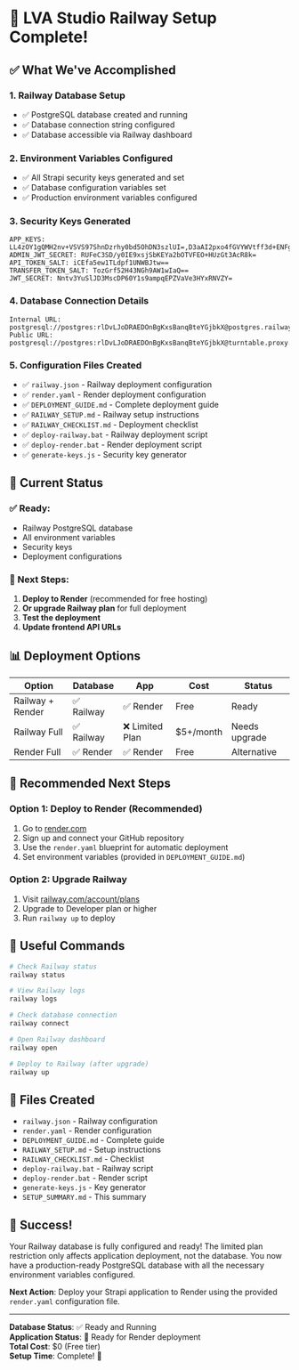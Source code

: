 # 🎉 LVA Studio Railway Setup Complete!

## ✅ What We've Accomplished

### 1. Railway Database Setup
- ✅ PostgreSQL database created and running
- ✅ Database connection string configured
- ✅ Database accessible via Railway dashboard

### 2. Environment Variables Configured
- ✅ All Strapi security keys generated and set
- ✅ Database configuration variables set
- ✅ Production environment variables configured

### 3. Security Keys Generated
```
APP_KEYS: LL4zOY1gQMH2nv+VSVS97ShnDzrhy0bd5OhDN3szlUI=,D3aAI2pxo4fGVYWVtff3d+ENFgXHjrHR/SLDHd9UWHo=,DZHh2pXFMkAE4P6DHcQLgZsBiv2BpVYOAIZSP1xBc6k=,7pfZNkhB+XHbQz191XBB3j7bu7EWLhJ+D9v/OF25pVI=
ADMIN_JWT_SECRET: RUFeC3SD/y0IE9xsjSbKEYa2bOTVFEO+HUzGt3AcR8k=
API_TOKEN_SALT: iCEfa5ew1TLdpf1UNWBJtw==
TRANSFER_TOKEN_SALT: TozGrf52H43NGh9AW1wIaQ==
JWT_SECRET: Nntv3YuSlJD3MscDP60Y1s9ampqEPZVaVe3HYxRNVZY=
```

### 4. Database Connection Details
```
Internal URL: postgresql://postgres:rlDvLJoDRAEDOnBgKxsBanqBteYGjbkX@postgres.railway.internal:5432/railway
Public URL: postgresql://postgres:rlDvLJoDRAEDOnBgKxsBanqBteYGjbkX@turntable.proxy.rlwy.net:47370/railway
```

### 5. Configuration Files Created
- ✅ `railway.json` - Railway deployment configuration
- ✅ `render.yaml` - Render deployment configuration
- ✅ `DEPLOYMENT_GUIDE.md` - Complete deployment guide
- ✅ `RAILWAY_SETUP.md` - Railway setup instructions
- ✅ `RAILWAY_CHECKLIST.md` - Deployment checklist
- ✅ `deploy-railway.bat` - Railway deployment script
- ✅ `deploy-render.bat` - Render deployment script
- ✅ `generate-keys.js` - Security key generator

## 🚀 Current Status

### ✅ Ready:
- Railway PostgreSQL database
- All environment variables
- Security keys
- Deployment configurations

### 🔄 Next Steps:
1. **Deploy to Render** (recommended for free hosting)
2. **Or upgrade Railway plan** for full deployment
3. **Test the deployment**
4. **Update frontend API URLs**

## 📊 Deployment Options

| Option | Database | App | Cost | Status |
|--------|----------|-----|------|--------|
| Railway + Render | ✅ Railway | ✅ Render | Free | Ready |
| Railway Full | ✅ Railway | ❌ Limited Plan | $5+/month | Needs upgrade |
| Render Full | ✅ Render | ✅ Render | Free | Alternative |

## 🎯 Recommended Next Steps

### Option 1: Deploy to Render (Recommended)
1. Go to [render.com](https://render.com)
2. Sign up and connect your GitHub repository
3. Use the `render.yaml` blueprint for automatic deployment
4. Set environment variables (provided in `DEPLOYMENT_GUIDE.md`)

### Option 2: Upgrade Railway
1. Visit [railway.com/account/plans](https://railway.com/account/plans)
2. Upgrade to Developer plan or higher
3. Run `railway up` to deploy

## 🔧 Useful Commands

```bash
# Check Railway status
railway status

# View Railway logs
railway logs

# Check database connection
railway connect

# Open Railway dashboard
railway open

# Deploy to Railway (after upgrade)
railway up
```

## 📁 Files Created

- `railway.json` - Railway configuration
- `render.yaml` - Render configuration
- `DEPLOYMENT_GUIDE.md` - Complete guide
- `RAILWAY_SETUP.md` - Setup instructions
- `RAILWAY_CHECKLIST.md` - Checklist
- `deploy-railway.bat` - Railway script
- `deploy-render.bat` - Render script
- `generate-keys.js` - Key generator
- `SETUP_SUMMARY.md` - This summary

## 🎉 Success!

Your Railway database is fully configured and ready! The limited plan restriction only affects application deployment, not the database. You now have a production-ready PostgreSQL database with all the necessary environment variables configured.

**Next Action**: Deploy your Strapi application to Render using the provided `render.yaml` configuration file.

---

**Database Status**: ✅ Ready and Running  
**Application Status**: 🔄 Ready for Render deployment  
**Total Cost**: $0 (Free tier)  
**Setup Time**: Complete! 🚀 